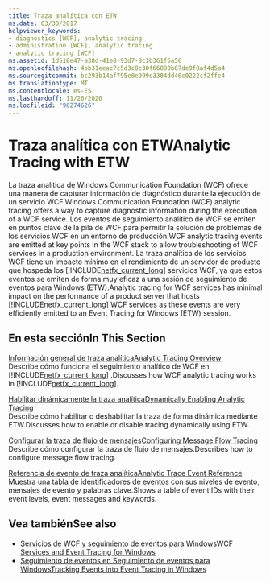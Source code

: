 ```yaml
---
title: Traza analítica con ETW
ms.date: 03/30/2017
helpviewer_keywords:
- diagnostics [WCF], analytic tracing
- administration [WCF], analytic tracing
- analytic tracing [WCF]
ms.assetid: 1d518e47-a38d-41e8-93d7-8c3b361f6a56
ms.openlocfilehash: 4bb31eeac7c5d3c8c30f66090b07de9f8af4d5a4
ms.sourcegitcommit: bc293b14af795e0e999e3304dd40c0222cf2ffe4
ms.translationtype: MT
ms.contentlocale: es-ES
ms.lasthandoff: 11/26/2020
ms.locfileid: "96274626"
---
```

# <a name="analytic-tracing-with-etw"></a><span data-ttu-id="274e7-102">Traza analítica con ETW</span><span class="sxs-lookup"><span data-stu-id="274e7-102">Analytic Tracing with ETW</span></span>

<span data-ttu-id="274e7-103">La traza analítica de Windows Communication Foundation (WCF) ofrece una manera de capturar información de diagnóstico durante la ejecución de un servicio WCF.</span><span class="sxs-lookup"><span data-stu-id="274e7-103">Windows Communication Foundation (WCF) analytic tracing offers a way to capture diagnostic information during the execution of a WCF service.</span></span> <span data-ttu-id="274e7-104">Los eventos de seguimiento analítico de WCF se emiten en puntos clave de la pila de WCF para permitir la solución de problemas de los servicios WCF en un entorno de producción.</span><span class="sxs-lookup"><span data-stu-id="274e7-104">WCF analytic tracing events are emitted at key points in the WCF stack to allow troubleshooting of WCF services in a production environment.</span></span> <span data-ttu-id="274e7-105">La traza analítica de los servicios WCF tiene un impacto mínimo en el rendimiento de un servidor de producto que hospeda los [!INCLUDE[netfx_current_long](../../../../../includes/netfx-current-long-md.md)] servicios WCF, ya que estos eventos se emiten de forma muy eficaz a una sesión de seguimiento de eventos para Windows (ETW).</span><span class="sxs-lookup"><span data-stu-id="274e7-105">Analytic tracing for WCF services has minimal impact on the performance of a product server that hosts [!INCLUDE[netfx_current_long](../../../../../includes/netfx-current-long-md.md)] WCF services as these events are very efficiently emitted to an Event Tracing for Windows (ETW) session.</span></span>  
  
## <a name="in-this-section"></a><span data-ttu-id="274e7-106">En esta sección</span><span class="sxs-lookup"><span data-stu-id="274e7-106">In This Section</span></span>  

 [<span data-ttu-id="274e7-107">Información general de traza analítica</span><span class="sxs-lookup"><span data-stu-id="274e7-107">Analytic Tracing Overview</span></span>](analytic-tracing-overview.md)  
 <span data-ttu-id="274e7-108">Describe cómo funciona el seguimiento analítico de WCF en [!INCLUDE[netfx_current_long](../../../../../includes/netfx-current-long-md.md)] .</span><span class="sxs-lookup"><span data-stu-id="274e7-108">Discusses how WCF analytic tracing works in [!INCLUDE[netfx_current_long](../../../../../includes/netfx-current-long-md.md)].</span></span>  
  
 [<span data-ttu-id="274e7-109">Habilitar dinámicamente la traza analítica</span><span class="sxs-lookup"><span data-stu-id="274e7-109">Dynamically Enabling Analytic Tracing</span></span>](dynamically-enabling-analytic-tracing.md)  
 <span data-ttu-id="274e7-110">Describe cómo habilitar o deshabilitar la traza de forma dinámica mediante ETW.</span><span class="sxs-lookup"><span data-stu-id="274e7-110">Discusses how to enable or disable tracing dynamically using ETW.</span></span>  
  
 [<span data-ttu-id="274e7-111">Configurar la traza de flujo de mensajes</span><span class="sxs-lookup"><span data-stu-id="274e7-111">Configuring Message Flow Tracing</span></span>](configuring-message-flow-tracing.md)  
 <span data-ttu-id="274e7-112">Describe cómo configurar la traza de flujo de mensajes.</span><span class="sxs-lookup"><span data-stu-id="274e7-112">Describes how to configure message flow tracing.</span></span>  
  
 [<span data-ttu-id="274e7-113">Referencia de evento de traza analítica</span><span class="sxs-lookup"><span data-stu-id="274e7-113">Analytic Trace Event Reference</span></span>](analytic-trace-event-reference.md)  
 <span data-ttu-id="274e7-114">Muestra una tabla de identificadores de eventos con sus niveles de evento, mensajes de evento y palabras clave.</span><span class="sxs-lookup"><span data-stu-id="274e7-114">Shows a table of event IDs with their event levels, event messages and keywords.</span></span>  
  
## <a name="see-also"></a><span data-ttu-id="274e7-115">Vea también</span><span class="sxs-lookup"><span data-stu-id="274e7-115">See also</span></span>

- [<span data-ttu-id="274e7-116">Servicios de WCF y seguimiento de eventos para Windows</span><span class="sxs-lookup"><span data-stu-id="274e7-116">WCF Services and Event Tracing for Windows</span></span>](../../samples/wcf-services-and-event-tracing-for-windows.md)
- [<span data-ttu-id="274e7-117">Seguimiento de eventos en Seguimiento de eventos para Windows</span><span class="sxs-lookup"><span data-stu-id="274e7-117">Tracking Events into Event Tracing in Windows</span></span>](../../../windows-workflow-foundation/samples/tracking-events-into-event-tracing-in-windows.md)
